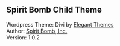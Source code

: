 ## Spirit Bomb Child Theme

Wordpress Theme: Divi by [Elegant Themes](https://elegantthemes.com/)<br>
Author: [Spirit Bomb, Inc.](https://spiritbomb.ai/)<br>
Version: 1.0.2<br>
<br>
<br>
